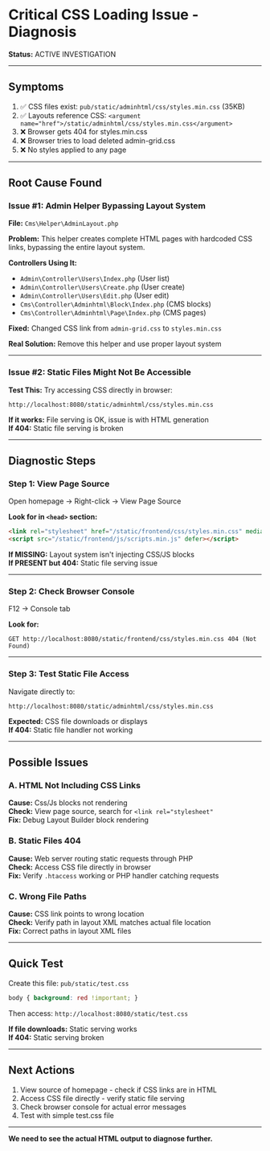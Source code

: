 # Critical CSS Loading Issue - Diagnosis

**Status:** ACTIVE INVESTIGATION

---

## Symptoms

1. ✅ CSS files exist: `pub/static/adminhtml/css/styles.min.css` (35KB)
2. ✅ Layouts reference CSS: `<argument name="href">/static/adminhtml/css/styles.min.css</argument>`
3. ❌ Browser gets 404 for styles.min.css
4. ❌ Browser tries to load deleted admin-grid.css
5. ❌ No styles applied to any page

---

## Root Cause Found

### Issue #1: Admin Helper Bypassing Layout System

**File:** `Cms\Helper\AdminLayout.php`

**Problem:** This helper creates complete HTML pages with hardcoded CSS links, bypassing the entire layout system.

**Controllers Using It:**
- `Admin\Controller\Users\Index.php` (User list)
- `Admin\Controller\Users\Create.php` (User create)
- `Admin\Controller\Users\Edit.php` (User edit)
- `Cms\Controller\Adminhtml\Block\Index.php` (CMS blocks)
- `Cms\Controller\Adminhtml\Page\Index.php` (CMS pages)

**Fixed:** Changed CSS link from `admin-grid.css` to `styles.min.css`

**Real Solution:** Remove this helper and use proper layout system

---

### Issue #2: Static Files Might Not Be Accessible

**Test This:** Try accessing CSS directly in browser:
```
http://localhost:8080/static/adminhtml/css/styles.min.css
```

**If it works:** File serving is OK, issue is with HTML generation  
**If 404:** Static file serving is broken

---

## Diagnostic Steps

### Step 1: View Page Source

Open homepage → Right-click → View Page Source

**Look for in `<head>` section:**
```html
<link rel="stylesheet" href="/static/frontend/css/styles.min.css" media="all">
<script src="/static/frontend/js/scripts.min.js" defer></script>
```

**If MISSING:** Layout system isn't injecting CSS/JS blocks  
**If PRESENT but 404:** Static file serving issue

---

### Step 2: Check Browser Console

F12 → Console tab

**Look for:**
```
GET http://localhost:8080/static/frontend/css/styles.min.css 404 (Not Found)
```

---

### Step 3: Test Static File Access

Navigate directly to:
```
http://localhost:8080/static/adminhtml/css/styles.min.css
```

**Expected:** CSS file downloads or displays  
**If 404:** Static file handler not working

---

## Possible Issues

### A. HTML Not Including CSS Links

**Cause:** Css/Js blocks not rendering  
**Check:** View page source, search for `<link rel="stylesheet"`  
**Fix:** Debug Layout Builder block rendering

### B. Static Files 404

**Cause:** Web server routing static requests through PHP  
**Check:** Access CSS file directly in browser  
**Fix:** Verify `.htaccess` working or PHP handler catching requests

### C. Wrong File Paths

**Cause:** CSS link points to wrong location  
**Check:** Verify path in layout XML matches actual file location  
**Fix:** Correct paths in layout XML files

---

## Quick Test

Create this file: `pub/static/test.css`
```css
body { background: red !important; }
```

Then access: `http://localhost:8080/static/test.css`

**If file downloads:** Static serving works  
**If 404:** Static serving broken

---

## Next Actions

1. View source of homepage - check if CSS links are in HTML
2. Access CSS file directly - verify static file serving
3. Check browser console for actual error messages
4. Test with simple test.css file

---

**We need to see the actual HTML output to diagnose further.**
